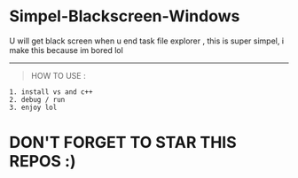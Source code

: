 # Simpel-Blackscreen-Windows
U will get black screen when u end task file explorer , this is super simpel, i make this because im bored lol  

---
> HOW TO USE : </br>
```
1. install vs and c++
2. debug / run
3. enjoy lol
```

# DON'T FORGET TO STAR THIS REPOS :)
